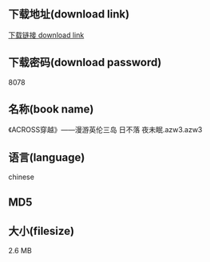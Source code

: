 ## 下载地址(download link)
[下载链接 download link](https://tutu365.netlify.app/?s=%E3%80%8AACROSS%E7%A9%BF%E8%B6%8A%E3%80%8B%E2%80%94%E2%80%94%E6%BC%AB%E6%B8%B8%E8%8B%B1%E4%BC%A6%E4%B8%89%E5%B2%9B+%E6%97%A5%E4%B8%8D%E8%90%BD+%E5%A4%9C%E6%9C%AA%E7%9C%A0.azw3)

## 下载密码(download password)
8078

## 名称(book name)
《ACROSS穿越》——漫游英伦三岛 日不落 夜未眠.azw3.azw3

## 语言(language)
chinese

## MD5


## 大小(filesize)
2.6 MB
